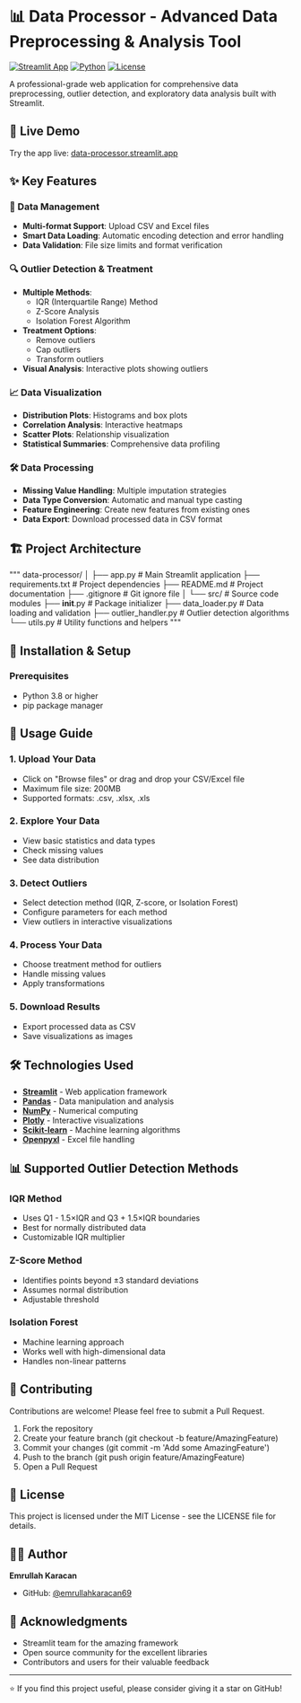 
# 📊 Data Processor - Advanced Data Preprocessing & Analysis Tool

[![Streamlit App](https://static.streamlit.io/badges/streamlit_badge_black_white.svg)](https://data-processor.streamlit.app)
[![Python](https://img.shields.io/badge/Python-3.8+-blue.svg)](https://www.python.org/downloads/)
[![License](https://img.shields.io/badge/license-MIT-green.svg)](LICENSE)

A professional-grade web application for comprehensive data preprocessing, outlier detection, and exploratory data analysis built with Streamlit.

## 🚀 Live Demo
Try the app live: [data-processor.streamlit.app](https://data-processor.streamlit.app)

## ✨ Key Features

### 📁 Data Management
- **Multi-format Support**: Upload CSV and Excel files
- **Smart Data Loading**: Automatic encoding detection and error handling
- **Data Validation**: File size limits and format verification

### 🔍 Outlier Detection & Treatment
- **Multiple Methods**:
  - IQR (Interquartile Range) Method
  - Z-Score Analysis
  - Isolation Forest Algorithm
- **Treatment Options**:
  - Remove outliers
  - Cap outliers
  - Transform outliers
- **Visual Analysis**: Interactive plots showing outliers

### 📈 Data Visualization
- **Distribution Plots**: Histograms and box plots
- **Correlation Analysis**: Interactive heatmaps
- **Scatter Plots**: Relationship visualization
- **Statistical Summaries**: Comprehensive data profiling

### 🛠️ Data Processing
- **Missing Value Handling**: Multiple imputation strategies
- **Data Type Conversion**: Automatic and manual type casting
- **Feature Engineering**: Create new features from existing ones
- **Data Export**: Download processed data in CSV format

## 🏗️ Project Architecture
"""
data-processor/
│
├── app.py                 # Main Streamlit application
├── requirements.txt       # Project dependencies
├── README.md             # Project documentation
├── .gitignore           # Git ignore file
│
└── src/                 # Source code modules
    ├── __init__.py      # Package initializer
    ├── data_loader.py   # Data loading and validation
    ├── outlier_handler.py # Outlier detection algorithms
    └── utils.py         # Utility functions and helpers
"""
## 🔧 Installation & Setup

### Prerequisites
- Python 3.8 or higher
- pip package manager

## 📖 Usage Guide

### 1. Upload Your Data
- Click on "Browse files" or drag and drop your CSV/Excel file
- Maximum file size: 200MB
- Supported formats: .csv, .xlsx, .xls

### 2. Explore Your Data
- View basic statistics and data types
- Check missing values
- See data distribution

### 3. Detect Outliers
- Select detection method (IQR, Z-score, or Isolation Forest)
- Configure parameters for each method
- View outliers in interactive visualizations

### 4. Process Your Data
- Choose treatment method for outliers
- Handle missing values
- Apply transformations

### 5. Download Results
- Export processed data as CSV
- Save visualizations as images

## 🛠️ Technologies Used

- **[Streamlit](https://streamlit.io/)** - Web application framework
- **[Pandas](https://pandas.pydata.org/)** - Data manipulation and analysis
- **[NumPy](https://numpy.org/)** - Numerical computing
- **[Plotly](https://plotly.com/)** - Interactive visualizations
- **[Scikit-learn](https://scikit-learn.org/)** - Machine learning algorithms
- **[Openpyxl](https://openpyxl.readthedocs.io/)** - Excel file handling

## 📊 Supported Outlier Detection Methods

### IQR Method
- Uses Q1 - 1.5×IQR and Q3 + 1.5×IQR boundaries
- Best for normally distributed data
- Customizable IQR multiplier

### Z-Score Method
- Identifies points beyond ±3 standard deviations
- Assumes normal distribution
- Adjustable threshold

### Isolation Forest
- Machine learning approach
- Works well with high-dimensional data
- Handles non-linear patterns

## 🤝 Contributing

Contributions are welcome! Please feel free to submit a Pull Request.

1. Fork the repository
2. Create your feature branch (git checkout -b feature/AmazingFeature)
3. Commit your changes (git commit -m 'Add some AmazingFeature')
4. Push to the branch (git push origin feature/AmazingFeature)
5. Open a Pull Request

## 📝 License

This project is licensed under the MIT License - see the LICENSE file for details.

## 👨‍💻 Author

**Emrullah Karacan**
- GitHub: [@emrullahkaracan69](https://github.com/emrullahkaracan69)

## 🙏 Acknowledgments

- Streamlit team for the amazing framework
- Open source community for the excellent libraries
- Contributors and users for their valuable feedback

---

⭐ If you find this project useful, please consider giving it a star on GitHub!
